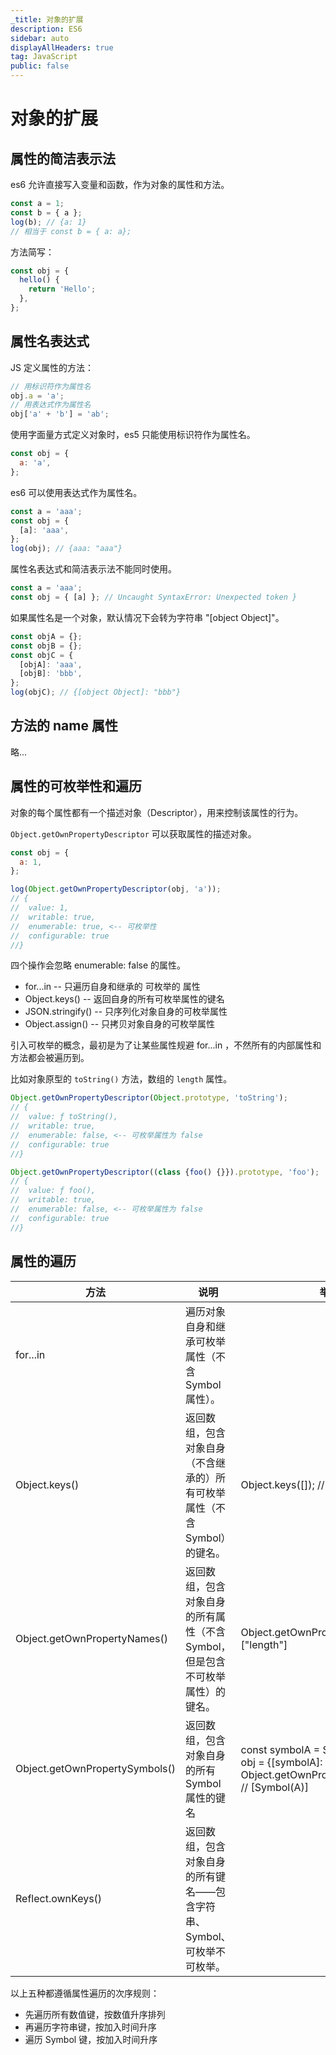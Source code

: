 ```yaml
---
_title: 对象的扩展
description: ES6
sidebar: auto
displayAllHeaders: true
tag: JavaScript
public: false
---
```


# 对象的扩展

## 属性的简洁表示法

es6 允许直接写入变量和函数，作为对象的属性和方法。

```js
const a = 1;
const b = { a };
log(b); // {a: 1}
// 相当于 const b = { a: a};
```

方法简写：

```js
const obj = {
  hello() {
    return 'Hello';
  },
};
```

## 属性名表达式

JS 定义属性的方法：

```js
// 用标识符作为属性名
obj.a = 'a';
// 用表达式作为属性名
obj['a' + 'b'] = 'ab';
```

使用字面量方式定义对象时，es5 只能使用标识符作为属性名。

```js
const obj = {
  a: 'a',
};
```

es6 可以使用表达式作为属性名。

```js
const a = 'aaa';
const obj = {
  [a]: 'aaa',
};
log(obj); // {aaa: "aaa"}
```

属性名表达式和简洁表示法不能同时使用。

```js
const a = 'aaa';
const obj = { [a] }; // Uncaught SyntaxError: Unexpected token }
```

如果属性名是一个对象，默认情况下会转为字符串 "[object Object]"。

```js
const objA = {};
const objB = {};
const objC = {
  [objA]: 'aaa',
  [objB]: 'bbb',
};
log(objC); // {[object Object]: "bbb"}
```

## 方法的 name 属性

略...

## 属性的可枚举性和遍历

对象的每个属性都有一个描述对象（Descriptor），用来控制该属性的行为。

```Object.getOwnPropertyDescriptor``` 可以获取属性的描述对象。

```js
const obj = {
  a: 1,
};

log(Object.getOwnPropertyDescriptor(obj, 'a'));
// {
//  value: 1,
//  writable: true,
//  enumerable: true, <-- 可枚举性
//  configurable: true
//}
```

四个操作会忽略 enumerable: false 的属性。

- for...in -- 只遍历自身和继承的 可枚举的 属性
- Object.keys() -- 返回自身的所有可枚举属性的键名
- JSON.stringify() -- 只序列化对象自身的可枚举属性
- Object.assign() -- 只拷贝对象自身的可枚举属性

引入可枚举的概念，最初是为了让某些属性规避 for...in ，不然所有的内部属性和方法都会被遍历到。

比如对象原型的  ```toString()``` 方法，数组的  ```length``` 属性。

```js
Object.getOwnPropertyDescriptor(Object.prototype, 'toString');
// {
//  value: ƒ toString(),
//  writable: true,
//  enumerable: false, <-- 可枚举属性为 false
//  configurable: true
//}

Object.getOwnPropertyDescriptor((class {foo() {}}).prototype, 'foo');
// {
//  value: ƒ foo(),
//  writable: true,
//  enumerable: false, <-- 可枚举属性为 false
//  configurable: true
//}
```

## 属性的遍历

方法 | 说明 | 举例
------|-----|----
for...in                     | 遍历对象自身和继承可枚举属性（不含 Symbol 属性）。 |
Object.keys()                | 返回数组，包含对象自身（不含继承的）所有可枚举属性（不含 Symbol）的键名。 | Object.keys([]); // []
Object.getOwnPropertyNames() | 返回数组，包含对象自身的所有属性（不含 Symbol，但是包含不可枚举属性）的键名。| Object.getOwnPropertyNames([]); // ["length"]
Object.getOwnPropertySymbols() | 返回数组，包含对象自身的所有 Symbol 属性的键名 | const symbolA = Symbol('A'); const obj = {[symbolA]: 'a'}; Object.getOwnPropertySymbols(obj); // [Symbol(A)]
Reflect.ownKeys() | 返回数组，包含对象自身的所有键名——包含字符串、Symbol、可枚举不可枚举。

以上五种都遵循属性遍历的次序规则：

- 先遍历所有数值键，按数值升序排列
- 再遍历字符串键，按加入时间升序
- 遍历 Symbol 键，按加入时间升序





